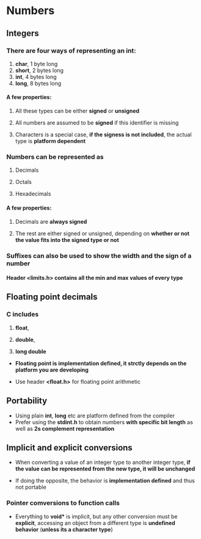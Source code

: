# Numbers

## Integers

### There are four ways of representing an int:

1) __char__, 1 byte long
2) __short__, 2 bytes long
3) __int__, 4 bytes long
4) __long__, 8 bytes long

#### A few properties:

1) All these types can be either __signed__ or __unsigned__

2) All numbers are assumed to be __signed__ if this identifier is missing

3) Characters is a special case, __if the signess is not included__, the actual type is __platform dependent__

### Numbers can be represented as

1) Decimals

2) Octals

3) Hexadecimals

#### A few properties:

1) Decimals are __always signed__

2) The rest are either signed or unsigned, depending on __whether or not the value fits into the signed type or not__


### Suffixes can also be used to show the width and the sign of a number

#### Header __<limits.h>__ contains all the min and max values of every type

## Floating point decimals

### C includes

1) __float__,

2) __double__,

3) __long double__

* __Floating point is implementation defined, it strctly depends on the platform you are developing__

* Use header __<float.h>__ for floating point arithmetic

## Portability

* Using plain __int__, __long__ etc are platform defined from the compiler
* Prefer using the __stdint.h__ to obtain numbers __with specific bit length__ as well as __2s complement representation__

## Implicit and explicit conversions

* When converting a value of an integer type to another integer type, __if the value can be represented from the new type, it will be unchanged__

* If doing the opposite, the behavior is __implementation defined__ and thus not portable

### Pointer comversions to function calls

* Everything to __void*__ is implicit, but any other conversion must be __explicit__, accessing an object from a different type is __undefined behavior__ (__unless its a character type__)